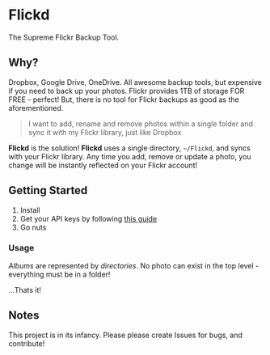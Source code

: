 # Flickd

The Supreme Flickr Backup Tool.

## Why?

Dropbox, Google Drive, OneDrive. All awesome backup tools, but expensive if you need to back up your photos.
Flickr provides 1TB of storage FOR FREE - perfect! But, there is no tool for Flickr backups as good as the aforementioned.

> I want to add, rename and remove photos within a single folder and sync it with my Flickr library, just like Dropbox

**Flickd** is the solution! **Flickd** uses a single directory, `~/Flickd`, and syncs with your Flickr library. Any time you add, remove or update a photo, you change will be instantly reflected on your Flickr account!

## Getting Started

1. Install
2. Get your API keys by following [this guide](https://github.com/alexis-mignon/python-flickr-api/wiki/Flickr-API-Keys-and-Authentication)
3. Go nuts

### Usage

*Albums* are represented by *directories*. No photo can exist in the top level - everything must be in a folder!

...Thats it!

## Notes

This project is in its infancy. Please please create Issues for bugs, and contribute!
